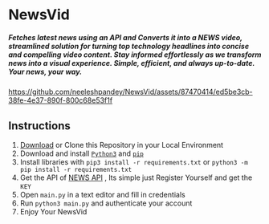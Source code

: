 # NewsVid

##### Fetches latest news using an API and Converts it into a NEWS video, streamlined solution for turning top technology headlines into concise and compelling video content. Stay informed effortlessly as we transform news into a visual experience. Simple, efficient, and always up-to-date. Your news, your way.

https://github.com/neeleshpandey/NewsVid/assets/87470414/ed5be3cb-38fe-4e37-890f-800c68e53f1f

## Instructions

1. [Download](https://github.com/neeleshpandey/NewsVid/archive/refs/heads/master.zip) or Clone this Repository in your Local Environment
2. Download and install [`Python3`](https://www.python.org/downloads/) and [`pip`](https://pip.pypa.io/en/stable/installing/)
3. Install libraries with `pip3 install -r requirements.txt` or `python3 -m pip install -r requirements.txt`
4. Get the API of [NEWS API](https://newsapi.org/) , Its simple just Register Yourself and get the `KEY`
5. Open `main.py` in a text editor and fill in credentials
6. Run `python3 main.py` and authenticate your account
7. Enjoy Your NewsVid
